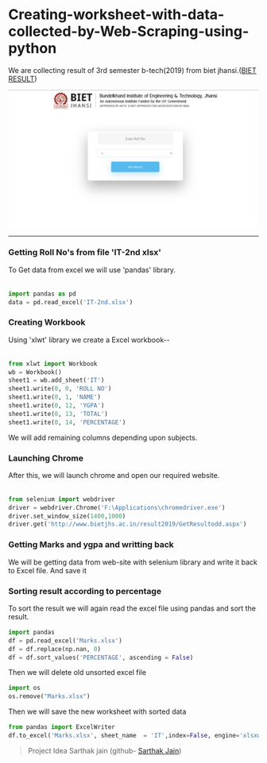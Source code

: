 # Creating-worksheet-with-data-collected-by-Web-Scraping-using-python


We are collecting result of 3rd semester b-tech(2019) from biet jhansi.([BIET RESULT](http://www.bietjhs.ac.in/result2019/GetResultodd.aspx))

![BIET RESUKT](Images/bietresult.png "BIET RESULT")

<hr>

### Getting Roll No's from file 'IT-2nd xlsx'

To Get data from excel we will use 'pandas' library.

```python

import pandas as pd
data = pd.read_excel('IT-2nd.xlsx')
```


### Creating Workbook
Using 'xlwt' library we create a Excel workbook--

```python

from xlwt import Workbook 
wb = Workbook() 
sheet1 = wb.add_sheet('IT') 
sheet1.write(0, 0, 'ROLL NO') 
sheet1.write(0, 1, 'NAME') 
sheet1.write(0, 12, 'YGPA') 
sheet1.write(0, 13, 'TOTAL') 
sheet1.write(0, 14, 'PERCENTAGE') 

```
We will add remaining columns depending upon subjects.

### Launching Chrome

After this, we will launch chrome and open our required website.

```python

from selenium import webdriver
driver = webdriver.Chrome('F:\Applications\chromedriver.exe')
driver.set_window_size(1400,1000)
driver.get('http://www.bietjhs.ac.in/result2019/GetResultodd.aspx')
```

### Getting Marks and ygpa and writting back
We will be getting data from web-site with selenium library and write it back to Excel file. And save it

### Sorting result according to percentage
To sort the result we will again read the excel file using pandas and sort the result.
```python
import pandas
df = pd.read_excel('Marks.xlsx')
df = df.replace(np.nan, 0)
df = df.sort_values('PERCENTAGE', ascending = False)
```

Then we will delete old unsorted excel file
```python
import os
os.remove("Marks.xlsx")
```

Then we will save the new worksheet with sorted data
```python
from pandas import ExcelWriter
df.to_excel('Marks.xlsx', sheet_name  = 'IT',index=False, engine='xlsxwriter')  
```


> Project Idea Sarthak jain (github- [Sarthak Jain](https://github.com/Sarthak2608))

